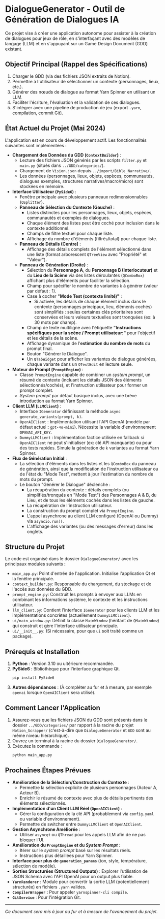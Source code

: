 # DialogueGenerator - Outil de Génération de Dialogues IA

Ce projet vise à créer une application autonome pour assister à la création de dialogues pour jeux de rôle, en s'interfaçant avec des modèles de langage (LLM) et en s'appuyant sur un Game Design Document (GDD) existant.

## Objectif Principal (Rappel des Spécifications)

1.  Charger le GDD (via des fichiers JSON extraits de Notion).
2.  Permettre à l'utilisateur de sélectionner un contexte (personnages, lieux, etc.).
3.  Générer des nœuds de dialogue au format Yarn Spinner en utilisant un LLM.
4.  Faciliter l'écriture, l'évaluation et la validation de ces dialogues.
5.  S'intégrer avec une pipeline de production de jeu (export `.yarn`, compilation, commit Git).

## État Actuel du Projet (Mai 2024)

L'application est en cours de développement actif. Les fonctionnalités suivantes sont implémentées :

*   **Chargement des Données du GDD (`ContextBuilder`)** :
    *   Lecture des fichiers JSON générés par les scripts `filter.py` et `main.py` (situés dans `../GDD/categories/`).
    *   Chargement de `Vision.json` depuis `../import/Bible_Narrative/`.
    *   Les données (personnages, lieux, objets, espèces, communautés, dialogues exemples, structures narratives/macro/micro) sont stockées en mémoire.
*   **Interface Utilisateur (`PySide6`)** :
    *   Fenêtre principale avec plusieurs panneaux redimensionnables (`QSplitter`).
    *   **Panneau de Sélection du Contexte (Gauche)** :
        *   Listes distinctes pour les personnages, lieux, objets, espèces, communautés et exemples de dialogues.
        *   Chaque élément des listes peut être coché pour inclusion dans le contexte additionnel.
        *   Champs de filtre textuel pour chaque liste.
        *   Affichage du nombre d'éléments (filtrés/total) pour chaque liste.
    *   **Panneau de Détails (Centre)** :
        *   Affichage des détails complets de l'élément sélectionné dans une liste (format arborescent `QTreeView` avec "Propriété" et "Valeur").
    *   **Panneau de Génération (Droite)** :
        *   Sélection du **Personnage A**, du **Personnage B (Interlocuteur)** et du **Lieu de la Scène** via des listes déroulantes (`QComboBox`) affichant plus d'éléments pour faciliter la sélection.
        *   Champ pour spécifier le nombre de variantes `k` à générer (valeur par défaut : 1).
        *   Case à cocher **"Mode Test (contexte limité)"** :
            *   Si activée, les détails de chaque élément inclus dans le contexte (personnages principaux, lieu, éléments cochés) sont simplifiés : seules certaines clés prioritaires sont conservées et leurs valeurs textuelles sont tronquées (ex: à 30 mots par champ).
        *   Champ de texte multiligne avec l'étiquette **"Instructions spécifiques pour la scène / Prompt utilisateur:"** pour l'objectif et les détails de la scène.
        *   Affichage dynamique de l'**estimation du nombre de mots** du prompt final.
        *   Bouton "Générer le Dialogue".
        *   Un `QTabWidget` pour afficher les variantes de dialogue générées, chaque variante dans un `QTextEdit` en lecture seule.
*   **Moteur de Prompt (`PromptEngine`)** :
    *   Classe `PromptEngine` capable de combiner un *system prompt*, un résumé de contexte (incluant les détails JSON des éléments sélectionnés/cochés), et l'instruction utilisateur pour former un prompt complet.
    *   *System prompt* par défaut basique inclus, avec une brève introduction au format Yarn Spinner.
*   **Client LLM (`LLMClient`)** :
    *   Interface `IGenerator` définissant la méthode `async generate_variants(prompt, k)`.
    *   `OpenAIClient` : Implémentation utilisant l'API OpenAI (modèle par défaut actuel : `gpt-4o-mini`). Nécessite la variable d'environnement `OPENAI_API_KEY`.
    *   `DummyLLMClient` : Implémentation factice utilisée en fallback si `OpenAIClient` ne peut s'initialiser (ex: clé API manquante) ou pour des tests rapides. Simule la génération de `k` variantes au format Yarn Spinner.
*   **Flux de Génération Initial** :
    *   La sélection d'éléments dans les listes et les `QComboBox` du panneau de génération, ainsi que la modification de l'instruction utilisateur ou de l'état du "Mode Test", mettent à jour l'estimation du nombre de mots du prompt.
    *   Le bouton "Générer le Dialogue" déclenche :
        *   La récupération du contexte : détails complets (ou simplifiés/tronqués en "Mode Test") des Personnages A & B, du Lieu, et de tous les éléments cochés dans les listes de gauche.
        *   La récupération de l'instruction utilisateur.
        *   La construction du prompt complet via `PromptEngine`.
        *   L'appel asynchrone au client LLM configuré (OpenAI ou Dummy) via `asyncio.run()`.
        *   L'affichage des variantes (ou des messages d'erreur) dans les onglets.

## Structure du Projet

Le code est organisé dans le dossier `DialogueGenerator/` avec les principaux modules suivants :

*   `main_app.py`: Point d'entrée de l'application. Initialise l'application Qt et la fenêtre principale.
*   `context_builder.py`: Responsable du chargement, du stockage et de l'accès aux données du GDD.
*   `prompt_engine.py`: Construit les prompts à envoyer aux LLMs en combinant les informations système, le contexte et les instructions utilisateur.
*   `llm_client.py`: Contient l'interface `IGenerator` pour les clients LLM et les implémentations concrètes (actuellement `DummyLLMClient`).
*   `ui/main_window.py`: Définit la classe `MainWindow` (héritant de `QMainWindow`) qui construit et gère l'interface utilisateur principale.
*   `ui/__init__.py`: (Si nécessaire, pour que `ui` soit traité comme un package).

## Prérequis et Installation

1.  **Python** : Version 3.10 ou ultérieure recommandée.
2.  **PySide6** : Bibliothèque pour l'interface graphique Qt.
    ```bash
    pip install PySide6
    ```
3.  **Autres dépendances** : (À compléter au fur et à mesure, par exemple `openai` lorsque `OpenAIClient` sera utilisé).

## Comment Lancer l'Application

1.  Assurez-vous que les fichiers JSON du GDD sont présents dans le dossier `../GDD/categories/` par rapport à la racine du projet `Notion_Scrapper/` (c'est-à-dire que `DialogueGenerator` et `GDD` sont au même niveau hiérarchique).
2.  Ouvrez un terminal à la racine du dossier `DialogueGenerator/`.
3.  Exécutez la commande :
    ```bash
    python main_app.py
    ```

## Prochaines Étapes Prévues

*   **Amélioration de la Sélection/Construction du Contexte** :
    *   Permettre la sélection explicite de plusieurs personnages (Acteur A, Acteur B).
    *   Enrichir le résumé de contexte avec plus de détails pertinents des éléments sélectionnés.
*   **Implémentation d'un Client LLM Réel (`OpenAIClient`)** :
    *   Gérer la configuration de la clé API (probablement via `config.yaml` ou variable d'environnement).
    *   Permettre de switcher entre `DummyLLMClient` et `OpenAIClient`.
*   **Gestion Asynchrone Améliorée** :
    *   Utiliser `asyncqt` ou `QThread` pour les appels LLM afin de ne pas bloquer l'UI.
*   **Amélioration du `PromptEngine` et du *System Prompt*** :
    *   Itérer sur le *system prompt* basé sur les résultats réels.
    *   Instructions plus détaillées pour Yarn Spinner.
*   **Interface pour plus de `generation_params`** (ton, style, température, sélection de modèle).
*   **Sorties Structurées (Structured Outputs)** : Explorer l'utilisation de JSON Schema avec l'API OpenAI pour un output plus fiable.
*   **`YarnRenderer`** : Module pour convertir la sortie LLM (potentiellement structurée) en fichiers `.yarn` valides.
*   **`CompilerWrapper`** : Pour appeler `yarnspinner-cli compile`.
*   **`GitService`** : Pour l'intégration Git.

---
*Ce document sera mis à jour au fur et à mesure de l'avancement du projet.* 